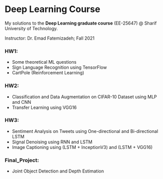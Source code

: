 # Deep Learning Course

My solutions to the **Deep Learning graduate course** (EE-25647) @ Sharif University of Technology.

Instructor: Dr. Emad Fatemizadeh; Fall 2021

### HW1:

*   Some theoretical ML questions
*   Sign Language Recognition using TensorFlow
*   CartPole (Reinforcement Learning)

### HW2:

*   Classification and Data Augmentation on CIFAR-10 Dataset using MLP and CNN
*   Transfer Learning using VGG16

### HW3:

*   Sentiment Analysis on Tweets using One-directional and Bi-directional LSTM
*   Signal Denoising using RNN and LSTM
*   Image Captioning using (LSTM + InceptionV3)  and (LSTM + VGG16)

### Final_Project:

*   Joint Object Detection and Depth Estimation


